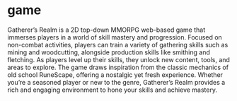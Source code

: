# game
Gatherer’s Realm is a 2D top-down MMORPG web-based game that immerses players in a world of skill mastery and progression. Focused on non-combat activities, players can train a variety of gathering skills such as mining and woodcutting, alongside production skills like smithing and fletching. As players level up their skills, they unlock new content, tools, and areas to explore. The game draws inspiration from the classic mechanics of old school RuneScape, offering a nostalgic yet fresh experience. Whether you’re a seasoned player or new to the genre, Gatherer’s Realm provides a rich and engaging environment to hone your skills and achieve mastery.
